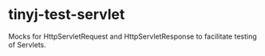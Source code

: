 # tinyj-test-servlet
Mocks for HttpServletRequest and HttpServletResponse to facilitate testing of Servlets.

